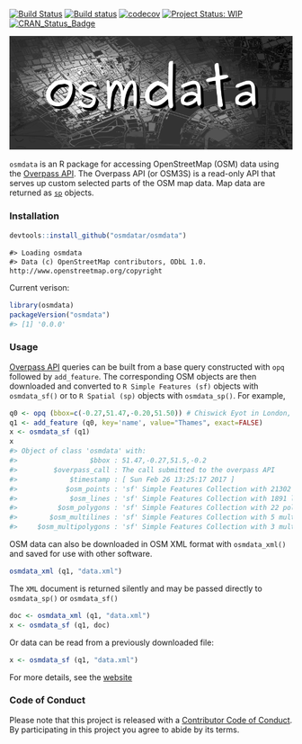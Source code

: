 <!-- README.md is generated from README.Rmd. Please edit that file -->
[![Build Status](https://travis-ci.org/osmdatar/osmdata.svg?branch=master)](https://travis-ci.org/osmdatar/osmdata) [![Build status](https://ci.appveyor.com/api/projects/status/github/osmdatar/osmdata?svg=true)](https://ci.appveyor.com/project/mpadge/osmdata) [![codecov](https://codecov.io/gh/osmdatar/osmdata/branch/master/graph/badge.svg)](https://codecov.io/gh/osmdatar/osmdata) [![Project Status: WIP](http://www.repostatus.org/badges/0.1.0/wip.svg)](http://www.repostatus.org/#wip) [![CRAN\_Status\_Badge](http://www.r-pkg.org/badges/version/osmdata)](http://cran.r-project.org/web/packages/osmdata)

![](./docs/fig/title.png)

`osmdata` is an R package for accessing OpenStreetMap (OSM) data using the [Overpass API](http://wiki.openstreetmap.org/wiki/Overpass_API). The Overpass API (or OSM3S) is a read-only API that serves up custom selected parts of the OSM map data. Map data are returned as [`sp`](https://cran.r-project.org/package=sp) objects.

### Installation

``` r
devtools::install_github("osmdatar/osmdata")
```

    #> Loading osmdata
    #> Data (c) OpenStreetMap contributors, ODbL 1.0. http://www.openstreetmap.org/copyright

Current verison:

``` r
library(osmdata)
packageVersion("osmdata")
#> [1] '0.0.0'
```

### Usage

[Overpass API](http://wiki.openstreetmap.org/wiki/Overpass_API) queries can be built from a base query constructed with `opq` followed by `add_feature`. The corresponding OSM objects are then downloaded and converted to `R Simple Features (sf)` objects with `osmdata_sf()` or to `R Spatial (sp)` objects with `osmdata_sp()`. For example,

``` r
q0 <- opq (bbox=c(-0.27,51.47,-0.20,51.50)) # Chiswick Eyot in London, U.K.
q1 <- add_feature (q0, key='name', value="Thames", exact=FALSE)
x <- osmdata_sf (q1)
x
#> Object of class 'osmdata' with:
#>                  $bbox : 51.47,-0.27,51.5,-0.2
#>         $overpass_call : The call submitted to the overpass API
#>             $timestamp : [ Sun Feb 26 13:25:17 2017 ]
#>            $osm_points : 'sf' Simple Features Collection with 21302 points
#>             $osm_lines : 'sf' Simple Features Collection with 1891 linestrings
#>          $osm_polygons : 'sf' Simple Features Collection with 22 polygons
#>        $osm_multilines : 'sf' Simple Features Collection with 5 multilinestrings
#>     $osm_multipolygons : 'sf' Simple Features Collection with 3 multipolygons
```

OSM data can also be downloaded in OSM XML format with `osmdata_xml()` and saved for use with other software.

``` r
osmdata_xml (q1, "data.xml")
```

The `XML` document is returned silently and may be passed directly to `osmdata_sp()` or `osmdata_sf()`

``` r
doc <- osmdata_xml (q1, "data.xml")
x <- osmdata_sf (q1, doc)
```

Or data can be read from a previously downloaded file:

``` r
x <- osmdata_sf (q1, "data.xml")
```

For more details, see the [website](https://osmdatar.github.io/osmdata/)

### Code of Conduct

Please note that this project is released with a [Contributor Code of Conduct](CONDUCT.md). By participating in this project you agree to abide by its terms.
